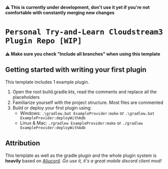 **⚠️ This is currently under development, don't use it yet if you're not comfortable with constantly merging new changes**

# `Personal Try-and-Learn Cloudstream3 Plugin Repo [WIP]`

**⚠️ Make sure you check "Include all branches" when using this template**

 
## Getting started with writing your first plugin

This template includes 1 example plugin.

1. Open the root build.gradle.kts, read the comments and replace all the placeholders
2. Familiarize yourself with the project structure. Most files are commented
3. Build or deploy your first plugin using:
   - Windows: `.\gradlew.bat ExampleProvider:make` or `.\gradlew.bat ExampleProvider:deployWithAdb`
   - Linux & Mac: `./gradlew ExampleProvider:make` or `./gradlew ExampleProvider:deployWithAdb`

## Attribution

This template as well as the gradle plugin and the whole plugin system is **heavily** based on [Aliucord](https://github.com/Aliucord).
*Go use it, it's a great mobile discord client mod!*
